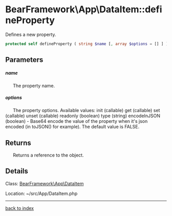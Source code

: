 # BearFramework\App\DataItem::defineProperty

Defines a new property.

```php
protected self defineProperty ( string $name [, array $options = [] ] )
```

## Parameters

##### name

&nbsp;&nbsp;&nbsp;&nbsp;&nbsp;&nbsp;The property name.

##### options

&nbsp;&nbsp;&nbsp;&nbsp;&nbsp;&nbsp;The property options. Available values:
init (callable)
get (callable)
set (callable)
unset (callable)
readonly (boolean)
type (string)
encodeInJSON (boolean) - Base64 encode the value of the property when it's json encoded (in toJSON() for example). The default value is FALSE.

## Returns

&nbsp;&nbsp;&nbsp;&nbsp;&nbsp;&nbsp;Returns a reference to the object.

## Details

Class: [BearFramework\App\DataItem](bearframework.app.dataitem.class.md)

Location: ~/src/App/DataItem.php

---

[back to index](index.md)

